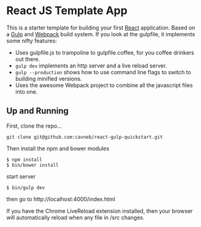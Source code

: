 # React JS Template App

This is a starter template for building your first [React](http://facebook.github.io/react/) application. Based on a [Gulp](http://gulpjs.com/) and [Webpack](http://webpack.github.io/) build system. If you look at the gulpfile, it implements some nifty features:

* Uses gulpfile.js to trampoline to gulpfile.coffee, for you coffee drinkers out there.
* `gulp dev` implements an http server and a live reload server.
* `gulp --production` shows how to use command line flags to switch to building minified versions.
* Uses the awesome Webpack project to combine all the javascript files into one.

## Up and Running
First, clone the repo...

`git clone git@github.com:cavneb/react-gulp-quickstart.git`

Then install the npm and bower modules

```
$ npm install
$ bin/bower install
```

start server
```
$ bin/gulp dev
```

then go to http://localhost:4000/index.html


If you have the Chrome LiveReload extension installed, then your browser will automatically reload when any file in /src changes.

